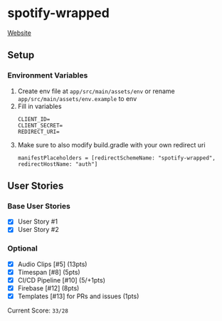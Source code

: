 # spotify-wrapped
[Website](https://88cs2340.wixsite.com/spotify-wrapped-armi)
## Setup
### Environment Variables
1. Create env file at ```app/src/main/assets/env``` or rename ```app/src/main/assets/env.example``` to env
2. Fill in variables
    ```
   CLIENT_ID=
   CLIENT_SECRET=
   REDIRECT_URI=
   ```
3. Make sure to also modify build.gradle with your own redirect uri
    ```
    manifestPlaceholders = [redirectSchemeName: "spotify-wrapped", redirectHostName: "auth"]
    ```
## User Stories
### Base User Stories
- [x] User Story #1
- [x] User Story #2
### Optional
- [x] Audio Clips [#5] (13pts)
- [x] Timespan [#8] (5pts)
- [x] CI/CD Pipeline [#10] (5/+1pts)
- [x] Firebase [#12] (8pts)
- [x] Templates [#13] for PRs and issues (1pts)

Current Score: ```33/28```